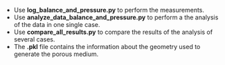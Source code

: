 - Use **log_balance_and_pressure.py** to perform the measurements.
- Use **analyze_data_balance_and_pressure.py** to perform a the analysis of the data in one single case.
- Use **compare_all_results.py** to compare the results of the analysis of several cases.
- The **.pkl** file contains the information about the geometry used to generate the porous medium.
